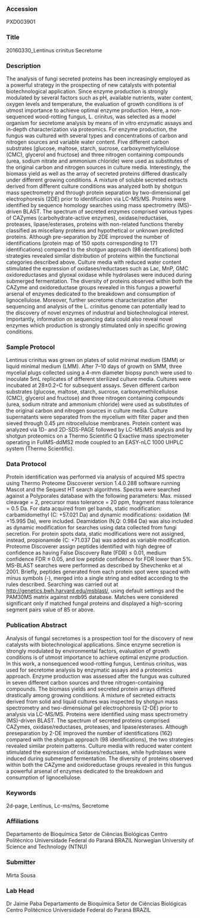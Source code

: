 ### Accession
PXD003901

### Title
20160330_Lentinus crinitus Secretome

### Description
The analysis of fungi secreted proteins has been increasingly employed as a powerful strategy in the prospecting of new catalysts with potential biotechnological application. Since enzyme production is strongly modulated by several factors such as pH, available nutrients, water content, oxygen levels and temperature, the evaluation of growth conditions is of utmost importance to achieve optimal enzyme production. Here, a non-sequenced wood-rotting fungus, L. crinitus, was selected as a model organism for secretome analysis by means of in vitro enzymatic assays and in-depth characterization via proteomics. For enzyme production, the fungus was cultured with several types and concentrations of carbon and nitrogen sources and variable water content. Five different carbon substrates (glucose, maltose, starch, sucrose, carboxymethylcellulose (CMC), glycerol and fructose) and three nitrogen containing compounds (urea, sodium nitrate and ammonium chloride) were used as substitutes of the original carbon and nitrogen sources in culture media. Interestingly, the biomass yield as well as the array of secreted proteins differed drastically under different growing conditions. A mixture of soluble secreted extracts derived from different culture conditions was analyzed both by shotgun mass spectrometry and through protein separation by two-dimensional gel electrophoresis (2DE) prior to identification via LC-MS/MS. Proteins were identified by sequence homology searches using mass spectrometry (MS)-driven BLAST. The spectrum of secreted enzymes comprised various types of CAZymes (carbohydrate-active enzymes), oxidase/reductases, proteases, lipase/esterases, proteins with non-related functions thereby classified as miscellany proteins and hypothetical or unknown predicted proteins. Although pre-separation by 2DE improved the number of identifications (protein map of 150 spots corresponding to 171 identifications) compared to the shotgun approach (98 identifications) both strategies revealed similar distribution of proteins within the functional categories described above. Culture media with reduced water content stimulated the expression of oxidases/reductases such as Lac, MnP, GMC oxidoreductases and glyoxal oxidase while hydrolases were induced during submerged fermentation. The diversity of proteins observed within both the CAZyme and oxidoreductase groups revealed in this fungus a powerful arsenal of enzymes dedicated to the breakdown and consumption of lignocellulose. Moreover, further secretome characterization after sequencing and analysis of the L. crinitus genome can potentially lead to the discovery of novel enzymes of industrial and biotechnological interest. Importantly, information on sequencing data could also reveal novel enzymes which production is strongly stimulated only in specific growing conditions.

### Sample Protocol
Lentinus crinitus was grown on plates of solid minimal medium (SMM) or liquid minimal medium (LMM). After 7–10 days of growth on SMM, three mycelial plugs collected using a 4-mm diameter biopsy punch were used to inoculate 5mL replicates of different sterilized culture media. Cultures were incubated at 28±0.2◦C for subsequent assays. Seven different carbon substrates (glucose, maltose, starch, sucrose, carboxymethilcellulose (CMC), glycerol and fructose) and three nitrogen containing compounds (urea, sodium nitrate and ammonium chloride) were used as substitutes of the original carbon and nitrogen sources in culture media. Culture supernatants were separated from the mycelium with filter paper and then sieved through 0.45 µm nitrocellulose membranes. Protein content was analyzed via 1D- and 2D-SDS-PAGE followed by LC-MS/MS analysis and by shotgun proteomics on a Thermo Scientific Q Exactive mass spectrometer operating in FullMS-ddMS2 mode coupled to an EASY-nLC 1000 UHPLC system (Thermo Scientific).

### Data Protocol
Protein identification was performed via analysis of acquired MS spectra using Thermo Proteome Discoverer version 1.4.0.288 software running Mascot and the Sequest HT search algorithms. Spectra were searched against a Polyporales database with the following parameters: Max. missed cleavage = 2, precursor mass tolerance = 20 ppm, fragment mass tolerance = 0.5 Da. For data acquired from gel bands, static modification: carbamidomethyl (C: +57.021 Da) and dynamic modifications: oxidation (M: +15.995 Da), were included. Deamidation (N,Q: 0.984 Da) was also included as dynamic modification for searches using data collected from fungi secretion. For protein spots data, static modifications were not assigned, instead, propionamide (C: +71.037 Da) was added as variable modification. Proteome Discoverer assign peptides identified with high degree of confidence as having False Discovery Rate (FDR) ≤ 0.01, medium confidence FDR ≤ 0.05, and low peptide confidence for FDR lower than 5%.  MS-BLAST searches were performed as described by Shevchenko et al 2001. Briefly, peptides generated from each protein spot were spaced with minus symbols (-), merged into a single string and edited according to the rules described. Searching was carried out at http://genetics.bwh.harvard.edu/msblast/, using default settings and the PAM30MS matrix against nrdb95 database. Matches were considered significant only if matched fungal proteins and displayed a high-scoring segment pairs value of 85 or above.

### Publication Abstract
Analysis of fungal secretomes is a prospection tool for the discovery of new catalysts with biotechnological applications. Since enzyme secretion is strongly modulated by environmental factors, evaluation of growth conditions is of utmost importance to achieve optimal enzyme production. In this work, a nonsequenced wood-rotting fungus, Lentinus crinitus, was used for secretome analysis by enzymatic assays and a proteomics approach. Enzyme production was assessed after the fungus was cultured in seven different carbon sources and three nitrogen-containing compounds. The biomass yields and secreted protein arrays differed drastically among growing conditions. A mixture of secreted extracts derived from solid and liquid cultures was inspected by shotgun mass spectrometry and two-dimensional gel electrophoresis (2-DE) prior to analysis via LC-MS/MS. Proteins were identified using mass spectrometry (MS)-driven BLAST. The spectrum of secreted proteins comprised CAZymes, oxidase/reductases, proteases, and lipase/esterases. Although preseparation by 2-DE improved the number of identifications (162) compared with the shotgun approach (98 identifications), the two strategies revealed similar protein patterns. Culture media with reduced water content stimulated the expression of oxidases/reductases, while hydrolases were induced during submerged fermentation. The diversity of proteins observed within both the CAZyme and oxidoreductase groups revealed in this fungus a powerful arsenal of enzymes dedicated to the breakdown and consumption of lignocellulose.

### Keywords
2d-page, Lentinus, Lc-ms/ms, Secretome

### Affiliations
Departamento de Bioquímica Setor de Ciências Biológicas Centro Politécnico Universidade Federal do Paraná BRAZIL
Norwegian University of Science and Technology (NTNU)

### Submitter
Mirta Sousa

### Lab Head
Dr Jaime Paba
Departamento de Bioquímica Setor de Ciências Biológicas Centro Politécnico Universidade Federal do Paraná BRAZIL


